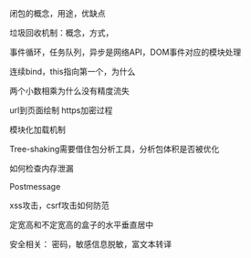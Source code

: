 闭包的概念，用途，优缺点

垃圾回收机制：概念，方式，

事件循环，任务队列，异步是网络API，DOM事件对应的模块处理

连续bind，this指向第一个，为什么

两个小数相乘为什么没有精度流失

url到页面绘制 https加密过程

模块化加载机制

Tree-shaking需要借住包分析工具，分析包体积是否被优化

如何检查内存泄漏

Postmessage

xss攻击，csrf攻击如何防范

定宽高和不定宽高的盒子的水平垂直居中

安全相关： 密码，敏感信息脱敏，富文本转译